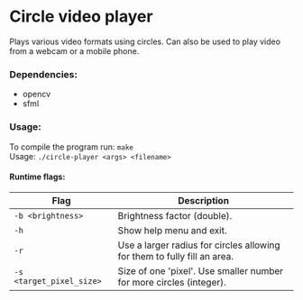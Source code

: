 # Circle video player

Plays various video formats using circles. Can also be used to play video from a webcam or a mobile phone.

### Dependencies:

- opencv
- sfml

### Usage:

To compile the program run: `make`  
Usage: `./circle-player <args> <filename>`

#### Runtime flags:

| Flag                     | Description                                                              |
| ------------------------ | ------------------------------------------------------------------------ |
| `-b <brightness>`        | Brightness factor (double).                                              |
| `-h`                     | Show help menu and exit.                                                 |
| `-r`                     | Use a larger radius for circles allowing for them to fully fill an area. |
| `-s <target_pixel_size>` | Size of one 'pixel'. Use smaller number for more circles (integer).      |
